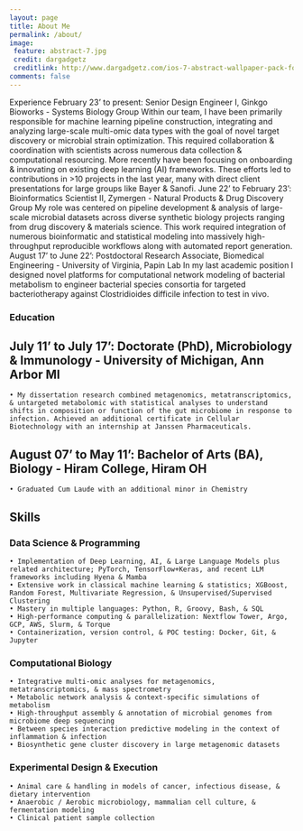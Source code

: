 ```yaml
---
layout: page
title: About Me
permalink: /about/
image:
 feature: abstract-7.jpg
 credit: dargadgetz
 creditlink: http://www.dargadgetz.com/ios-7-abstract-wallpaper-pack-for-iphone-5-and-ipod-touch-retina/
comments: false
---
```


Experience
February 23’ to present:  Senior Design Engineer I, Ginkgo Bioworks  -  Systems Biology Group
Within our team, I have been primarily responsible for machine learning pipeline construction, integrating and analyzing large-scale multi-omic data types with the goal of novel target discovery or microbial strain optimization. This required collaboration & coordination with scientists across numerous data collection & computational resourcing. More recently have been focusing on onboarding & innovating on existing deep learning (AI) frameworks. These efforts led to contributions in >10 projects in the last year, many with direct client presentations for large groups like Bayer & Sanofi.
June 22’ to February 23’:  Bioinformatics Scientist II, Zymergen  -   Natural Products & Drug Discovery Group
My role was centered on pipeline development & analysis of large-scale microbial datasets across diverse synthetic biology projects ranging from drug discovery & materials science. This work required integration of numerous bioinformatic and statistical modeling into massively high-throughput reproducible workflows along with automated report generation.
August 17’ to June 22’:  Postdoctoral Research Associate, Biomedical Engineering  -  University of Virginia, Papin Lab
In my last academic position I designed novel platforms for computational network modeling of bacterial metabolism to engineer bacterial species consortia for targeted bacteriotherapy against Clostridioides difficile infection to test in vivo.

### Education
## July 11’ to July 17’:  Doctorate (PhD), Microbiology & Immunology  -  University of Michigan, Ann Arbor MI
	• My dissertation research combined metagenomics, metatranscriptomics, & untargeted metabolomic with statistical analyses to understand shifts in composition or function of the gut microbiome in response to infection. Achieved an additional certificate in Cellular Biotechnology with an internship at Janssen Pharmaceuticals.

## August 07’ to May 11’: Bachelor of Arts (BA), Biology  -  Hiram College, Hiram OH
	• Graduated Cum Laude with an additional minor in Chemistry

## Skills
### Data Science & Programming
	• Implementation of Deep Learning, AI, & Large Language Models plus related architecture; PyTorch, TensorFlow+Keras, and recent LLM frameworks including Hyena & Mamba
	• Extensive work in classical machine learning & statistics; XGBoost, Random Forest, Multivariate Regression, & Unsupervised/Supervised Clustering
	• Mastery in multiple languages: Python, R, Groovy, Bash, & SQL
	• High-performance computing & parallelization: Nextflow Tower, Argo, GCP, AWS, Slurm, & Torque
	• Containerization, version control, & POC testing: Docker, Git, & Jupyter
 
### Computational Biology
	• Integrative multi-omic analyses for metagenomics, metatranscriptomics, & mass spectrometry
	• Metabolic network analysis & context-specific simulations of metabolism
	• High-throughput assembly & annotation of microbial genomes from microbiome deep sequencing
	• Between species interaction predictive modeling in the context of inflammation & infection
	• Biosynthetic gene cluster discovery in large metagenomic datasets
 
### Experimental Design & Execution
	• Animal care & handling in models of cancer, infectious disease, & dietary intervention
	• Anaerobic / Aerobic microbiology, mammalian cell culture, & fermentation modeling
	• Clinical patient sample collection
